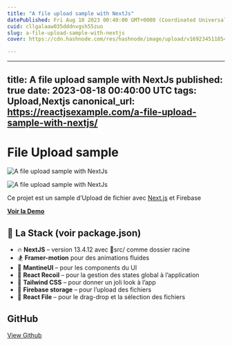 ```yaml
---
title: "A file upload sample with NextJs"
datePublished: Fri Aug 18 2023 00:40:00 GMT+0000 (Coordinated Universal Time)
cuid: cllgalaaw035dddnvgsh55zuo
slug: a-file-upload-sample-with-nextjs
cover: https://cdn.hashnode.com/res/hashnode/image/upload/v1692345118543/0a12aef9-1247-4ca8-9037-2a6b7e5a5904.jpeg

---
```


---
title: A file upload sample with NextJs
published: true
date: 2023-08-18 00:40:00 UTC
tags: Upload,Nextjs
canonical_url: https://reactjsexample.com/a-file-upload-sample-with-nextjs/
---

# File Upload sample
 ![A file upload sample with NextJs](https://cdn.hashnode.com/res/hashnode/image/upload/v1692345118543/0a12aef9-1247-4ca8-9037-2a6b7e5a5904.jpeg)

![A file upload sample with NextJs](https://cdn.hashnode.com/res/hashnode/image/upload/v1692345120337/0cad6360-8844-45b1-bb36-b151e53437e0.gif)

Ce projet est un sample d’Upload de fichier avec [Next.js](https://nextjs.org/) et Firebase

**[Voir la Demo](https://file-upload-sample.netlify.app/)**

## 📐 La Stack (voir package.json)

- 🔥 **NextJS** – version 13.4.12 avec 📁src/ comme dossier racine
- 🏂 **Framer-motion** pour des animations fluides
- 🍞 **MantineUI** – pour les components du UI
- 🔫 **React Recoil** – pour la gestion des states global à l’application
- 💅 **Tailwind CSS** – pour donner un joli look à l’app
- 🌱 **Firebase storage** – pour l’upload des fichiers
- 📁 **React File** – pour le drag-drop et la sélection des fichiers

## GitHub

[View Github](https://github.com/femi-Zedev/file_upload?ref=reactjsexample.com)